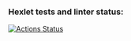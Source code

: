### Hexlet tests and linter status:
[![Actions Status](https://github.com/fiftinmen/python-project-83/actions/workflows/hexlet-check.yml/badge.svg)](https://github.com/fiftinmen/python-project-83/actions)